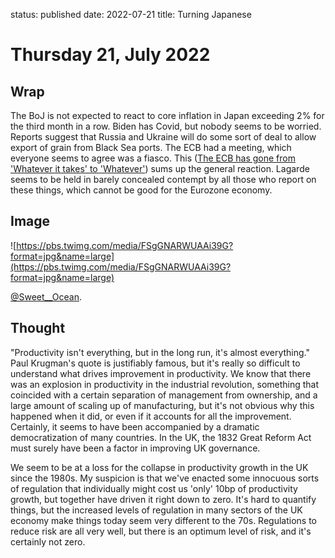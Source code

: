 status: published
date: 2022-07-21
title: Turning Japanese

# Thursday 21, July 2022

## Wrap

The BoJ is not expected to react to core inflation in Japan exceeding 2% for the third month in a row.
Biden has Covid, but nobody seems to be worried.
Reports suggest that Russia and Ukraine will do some sort of deal to allow export of grain from Black Sea ports.
The ECB had a meeting, which everyone seems to agree was a fiasco. 
This ([The ECB has gone from 'Whatever it takes' to 'Whatever'](https://www.forexlive.com/news/lagardes-at-the-wheel-and-its-as-messy-as-ever-for-the-ecb-20220722/))
sums up the general reaction.
Lagarde seems to be held in barely concealed contempt by all those who report on these things,
which cannot be good for the Eurozone economy.

## Image

![https://pbs.twimg.com/media/FSgGNARWUAAi39G?format=jpg&name=large](https://pbs.twimg.com/media/FSgGNARWUAAi39G?format=jpg&name=large)

[@Sweet__Ocean](https://twitter.com/Sweet___Ocean/status/1524475300633055233?s=20&t=zcw5D_49bvdanKG6W9gxkw).

## Thought

"Productivity isn't everything, but in the long run, it's almost everything."
Paul Krugman's quote is justifiably famous, 
but it's really so difficult to understand what drives improvement in productivity.
We know that there was an explosion in productivity in the industrial revolution, 
something that coincided with a certain separation of management from ownership, 
and a large amount of scaling up of manufacturing, but it's not obvious why this happened when it did,
or even if it accounts for all the improvement.
Certainly, it seems to have been accompanied by a dramatic democratization of many countries. In the UK,
the 1832 Great Reform Act must surely have been a factor in improving UK governance.

We seem to be at a loss for the collapse in productivity growth in the UK since the 1980s. 
My suspicion is that we've enacted some innocuous sorts of regulation that individually might cost us 'only' 10bp of 
productivity growth, but together have driven it right down to zero.
It's hard to quantify things, but the increased levels of regulation in many sectors of the UK economy make things today 
seem very different to the 70s. 
Regulations to reduce risk are all very well, but there is an optimum level of risk, and it's certainly not zero.


